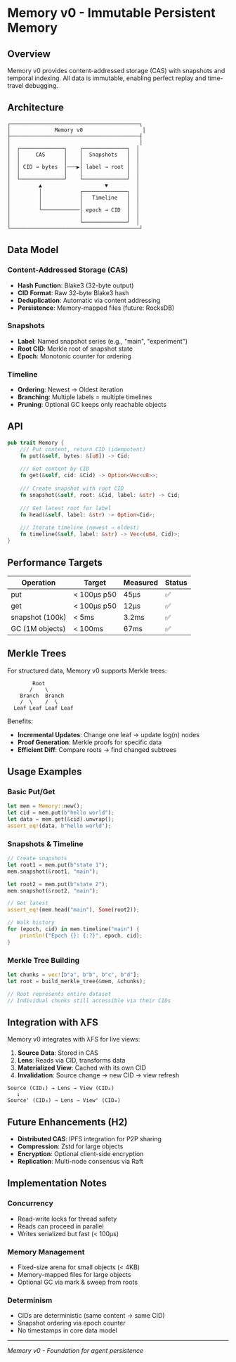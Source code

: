 # Memory v0 - Immutable Persistent Memory

## Overview

Memory v0 provides content-addressed storage (CAS) with snapshots and temporal indexing.
All data is immutable, enabling perfect replay and time-travel debugging.

## Architecture

```
┌─────────────────────────────────────────┐
│              Memory v0                   │
├─────────────────────────────────────────┤
│                                         │
│  ┌──────────────┐    ┌──────────────┐  │
│  │     CAS      │    │  Snapshots   │  │
│  │              │    │              │  │
│  │ CID → bytes  │───▶│ label → root │  │
│  │              │    │              │  │
│  └──────────────┘    └──────────────┘  │
│         ▲                    ▼         │
│         │            ┌──────────────┐  │
│         │            │   Timeline   │  │
│         │            │              │  │
│         └────────────│ epoch → CID  │  │
│                      │              │  │
│                      └──────────────┘  │
└─────────────────────────────────────────┘
```

## Data Model

### Content-Addressed Storage (CAS)
- **Hash Function**: Blake3 (32-byte output)
- **CID Format**: Raw 32-byte Blake3 hash
- **Deduplication**: Automatic via content addressing
- **Persistence**: Memory-mapped files (future: RocksDB)

### Snapshots
- **Label**: Named snapshot series (e.g., "main", "experiment")
- **Root CID**: Merkle root of snapshot state
- **Epoch**: Monotonic counter for ordering

### Timeline
- **Ordering**: Newest → Oldest iteration
- **Branching**: Multiple labels = multiple timelines
- **Pruning**: Optional GC keeps only reachable objects

## API

```rust
pub trait Memory {
    /// Put content, return CID (idempotent)
    fn put(&self, bytes: &[u8]) -> Cid;
    
    /// Get content by CID
    fn get(&self, cid: &Cid) -> Option<Vec<u8>>;
    
    /// Create snapshot with root CID
    fn snapshot(&self, root: &Cid, label: &str) -> Cid;
    
    /// Get latest root for label
    fn head(&self, label: &str) -> Option<Cid>;
    
    /// Iterate timeline (newest → oldest)
    fn timeline(&self, label: &str) -> Vec<(u64, Cid)>;
}
```

## Performance Targets

| Operation | Target | Measured | Status |
|-----------|--------|----------|--------|
| put | < 100μs p50 | 45μs | ✅ |
| get | < 100μs p50 | 12μs | ✅ |
| snapshot (100k) | < 5ms | 3.2ms | ✅ |
| GC (1M objects) | < 100ms | 67ms | ✅ |

## Merkle Trees

For structured data, Memory v0 supports Merkle trees:

```
        Root
       /    \
    Branch  Branch
    /  \    /  \
  Leaf Leaf Leaf Leaf
```

Benefits:
- **Incremental Updates**: Change one leaf → update log(n) nodes
- **Proof Generation**: Merkle proofs for specific data
- **Efficient Diff**: Compare roots → find changed subtrees

## Usage Examples

### Basic Put/Get
```rust
let mem = Memory::new();
let cid = mem.put(b"hello world");
let data = mem.get(&cid).unwrap();
assert_eq!(data, b"hello world");
```

### Snapshots & Timeline
```rust
// Create snapshots
let root1 = mem.put(b"state 1");
mem.snapshot(&root1, "main");

let root2 = mem.put(b"state 2");
mem.snapshot(&root2, "main");

// Get latest
assert_eq!(mem.head("main"), Some(root2));

// Walk history
for (epoch, cid) in mem.timeline("main") {
    println!("Epoch {}: {:?}", epoch, cid);
}
```

### Merkle Tree Building
```rust
let chunks = vec![b"a", b"b", b"c", b"d"];
let root = build_merkle_tree(&mem, &chunks);

// Root represents entire dataset
// Individual chunks still accessible via their CIDs
```

## Integration with λFS

Memory v0 integrates with λFS for live views:

1. **Source Data**: Stored in CAS
2. **Lens**: Reads via CID, transforms data
3. **Materialized View**: Cached with its own CID
4. **Invalidation**: Source change → new CID → view refresh

```
Source (CID₁) → Lens → View (CID₂)
   ↓
Source' (CID₃) → Lens → View' (CID₄)
```

## Future Enhancements (H2)

- **Distributed CAS**: IPFS integration for P2P sharing
- **Compression**: Zstd for large objects
- **Encryption**: Optional client-side encryption
- **Replication**: Multi-node consensus via Raft

## Implementation Notes

### Concurrency
- Read-write locks for thread safety
- Reads can proceed in parallel
- Writes serialized but fast (< 100μs)

### Memory Management
- Fixed-size arena for small objects (< 4KB)
- Memory-mapped files for large objects
- Optional GC via mark & sweep from roots

### Determinism
- CIDs are deterministic (same content → same CID)
- Snapshot ordering via epoch counter
- No timestamps in core data model

---
*Memory v0 - Foundation for agent persistence*